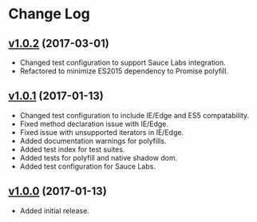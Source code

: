 # Change Log

## [v1.0.2](https://github.com/arsnebula/nebula-i18n/releases/tag/v1.0.2) (2017-03-01)

- Changed test configuration to support Sauce Labs integration.
- Refactored to minimize ES2015 dependency to Promise polyfill.

## [v1.0.1](https://github.com/arsnebula/nebula-i18n/releases/tag/v1.0.1) (2017-01-13)

- Changed test configuration to include IE/Edge and ES5 compatability.
- Fixed method declaration issue with IE/Edge.
- Fixed issue with unsupported iterators in IE/Edge.
- Added documentation warnings for polyfills.
- Added test index for test suites.
- Added tests for polyfill and native shadow dom.
- Added test configuration for Sauce Labs.

## [v1.0.0](https://github.com/arsnebula/nebula-i18n/releases/tag/v1.0.0) (2017-01-13)

- Added initial release.